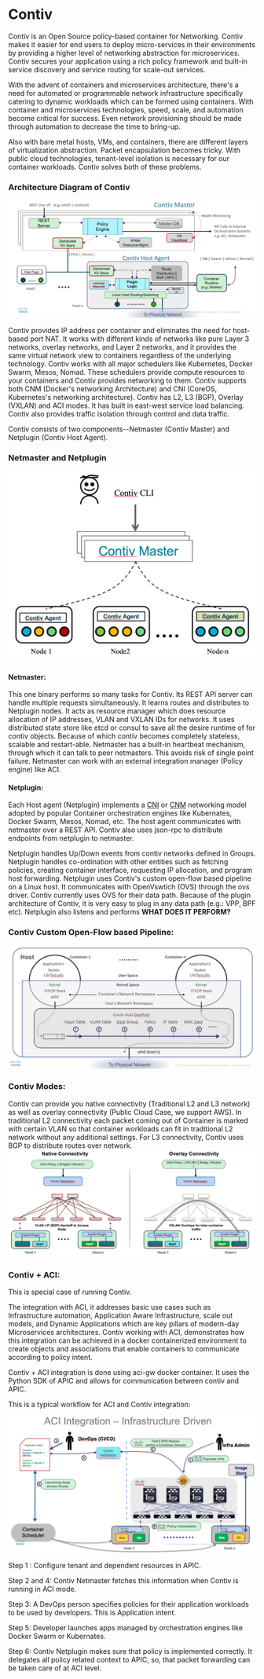 # Contiv

Contiv is an Open Source policy-based container for Networking. Contiv makes it easier for end users to deploy micro-services in their environments by providing a higher level of networking abstraction for microservices. Contiv secures your application using a rich policy framework and built-in service discovery and service routing for scale-out services.

With the advent of containers and microservices architecture, there's a need for automated or programmable network infrastructure specifically catering to dynamic workloads which can be formed using containers. With container and microservices technologies, speed, scale, and automation become critical for success. Even network provisioning should
be made through automation to decrease the time to bring-up.

Also with bare metal hosts, VMs, and containers, there are different layers of virtualization abstraction. Packet encapsulation becomes tricky. With public cloud technologies, tenant-level isolation is necessary for our container workloads. Contiv solves both of these problems.

### Architecture Diagram of Contiv

![](https://github.com/gaurav-dalvi/scripts/blob/master/contiv-related/Contiv-HighLevel-Architecture.png?raw=true)

Contiv provides IP address per container and eliminates the need for host-based port NAT. It works with different kinds of networks like pure Layer 3 networks, overlay networks, and Layer 2 networks, and it provides the same virtual network view to containers regardless of the underlying technology. Contiv works with all major schedulers like Kubernetes, Docker Swarm, Mesos, Nomad. These schedulers provide compute resources to your containers and Contiv provides networking to them. Contiv supports both CNM (Docker's networking Architecture) and CNI (CoreOS, Kubernetes's networking architecture). Contiv has L2, L3 (BGP), Overlay (VXLAN) and ACI modes. It has built in east-west service load balancing. Contiv also provides traffic isolation through control and data traffic.

Contiv consists of two components--Netmaster (Contiv Master) and Netplugin (Contiv Host Agent).

### Netmaster and Netplugin

![](https://github.com/gaurav-dalvi/scripts/blob/master/contiv-related/Contiv-Network-Components.png?raw=true)

#### Netmaster:

This one binary performs so many tasks for Contiv. Its REST API server can handle multiple requests simultaneously. It learns routes and distributes to Netplugin nodes. It acts as resource manager which does resource allocation of IP addresses, VLAN and VXLAN IDs for networks. It uses distributed state store like etcd or consul to save all the desire runtime of for contiv objects. Because of which contiv becomes completely stateless, scalable and restart-able. Netmaster has a built-in heartbeat mechanism, through which it can talk to peer netmasters. This avoids risk of single point failure. Netmaster can work with an external integration manager (Policy engine) like ACI.

#### Netplugin:

Each Host agent (Netplugin) implements a [CNI](https://github.com/containernetworking/cni/blob/master/SPEC.md) or [CNM](https://github.com/docker/libnetwork/blob/master/docs/design.md) networking model adopted by popular Container orchestration engines like Kubernates, Docker Swarm, Mesos, Nomad, etc. The host agent communicates with netmaster over a REST API. Contiv also uses json-rpc to distribute endpoints from netplugin to netmaster. 

Netplugin handles Up/Down events from contiv networks defined in Groups. Netplugin handles co-ordination with other entities such as fetching policies, creating container interface, requesting IP allocation, and program host forwarding. Netplugin uses Contiv's custom open-flow based pipeline on a Linux host. It communicates with OpenVswtich (OVS) through the ovs driver. Contiv currently uses OVS for their data path. Because of the plugin architecture of Contiv, it is very easy to plug in any data path (e.g.: VPP, BPF etc). Netplugin also listens and performs **WHAT DOES IT PERFORM?**

### Contiv Custom Open-Flow based Pipeline:

![](https://github.com/gaurav-dalvi/scripts/blob/master/contiv-related/Packet-Pipeline.png?raw=true)

### Contiv Modes:

Contiv can provide you native connectivity (Traditional L2 and L3 network) as well as overlay connectivity (Public Cloud Case, we support AWS). 
In traditional L2 connectivity each packet coming out of Container is marked with certain VLAN so that container workloads can fit in traditional L2 network without any additional settings. 
For L3 connectivity, Contiv uses BGP to distribute routes over network.
![](https://github.com/gaurav-dalvi/scripts/blob/master/contiv-related/Native-Overlay.png?raw=true)

### Contiv + ACI: 

This is special case of running Contiv. 

The integration with ACI, it addresses basic use cases such as Infrastructure automation, Application Aware Infrastructure, scale out models, and Dynamic Applications which are key pillars of modern-day Microservices architectures. Contiv working with ACI, demonstrates how this integration can be achieved in a docker containerized environment to create objects and associations that enable containers to communicate according to policy intent.

Contiv + ACI integration is done using aci-gw docker container. It uses the Python SDK of APIC and allows for communication between contiv and APIC.

This is a typical workflow for ACI and Contiv integration:

![](https://github.com/gaurav-dalvi/scripts/blob/master/contiv-related/aci-integration.png?raw=true)

Step 1 : Configure tenant and dependent resources in APIC.

Step 2 and 4: Contiv Netmaster fetches this information when Contiv is running in ACI mode. 

Step 3: A DevOps person specifies policies for their application workloads to be used by developers. This is Application intent. 

Step 5: Developer launches apps managed by orchestration engines like Docker Swarm or Kubernates.

Step 6: Contiv Netplugin makes sure that policy is implemented correctly. It delegates all policy related context to APIC,
so, that packet forwarding can be taken care of at ACI level.

